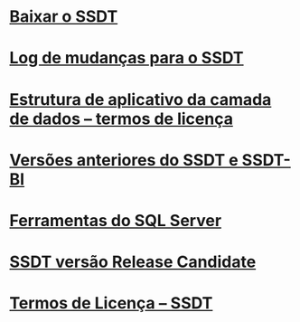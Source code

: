 # [Baixar o SSDT](download-sql-server-data-tools-ssdt.md)
# [Log de mudanças para o SSDT](changelog-for-sql-server-data-tools-ssdt.md)
# [Estrutura de aplicativo da camada de dados – termos de licença](data-tier-application-framework-license-terms.md)
# [Versões anteriores do SSDT e SSDT-BI](previous-releases-of-sql-server-data-tools-ssdt-and-ssdt-bi.md)
# [Ferramentas do SQL Server](sql-server-tools.md)
# [SSDT versão Release Candidate](sql-server-data-tools-ssdt-release-candidate.md)
# [Termos de Licença – SSDT](sql-server-data-tools-license-terms.md)
